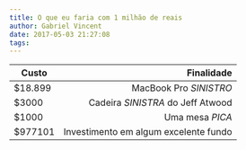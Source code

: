 ```yaml
---
title: O que eu faria com 1 milhão de reais
author: Gabriel Vincent
date: 2017-05-03 21:27:08
tags:
---
```


| Custo   | Finalidade                            |
|---------|--------------------------------------:|
| $18.899 | MacBook Pro *SINISTRO*                |
| $3000   | Cadeira *SINISTRA* do Jeff Atwood     |
| $1000   | Uma mesa *PICA*                       |
| $977101 | Investimento em algum excelente fundo |